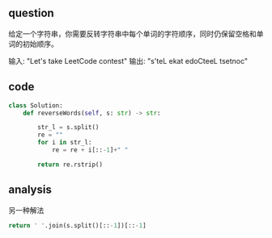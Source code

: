 ## question
给定一个字符串，你需要反转字符串中每个单词的字符顺序，同时仍保留空格和单词的初始顺序。

输入: "Let's take LeetCode contest"
输出: "s'teL ekat edoCteeL tsetnoc" 
## code
```python
class Solution:
    def reverseWords(self, s: str) -> str:

        str_l = s.split()
        re = ""
        for i in str_l:
            re = re + i[::-1]+" "

        return re.rstrip()
```

## analysis
另一种解法
```python
return ' '.join(s.split()[::-1])[::-1]
```
